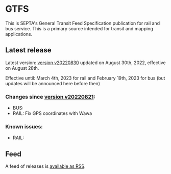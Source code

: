 # GTFS

This is SEPTA's General Transit Feed Specification publication for rail and bus service. This is a primary source intended for transit and mapping applications.

## Latest release

Latest version: [version  v20220830](https://github.com/septadev/GTFS/releases/tag/v202208301) updated on August 30th, 2022, effective on August 28th.  

Effective until: March 4th, 2023 for rail and February 19th, 2023 for bus (but updates will be announced here before then)

### Changes since [version v20220821](https://github.com/septadev/GTFS/releases/tag/v202208211): 
 
*  BUS: 
*  RAIL: Fix GPS coordinates with Wawa

### Known issues:

* RAIL: 

## Feed

A feed of releases is [available as RSS](https://github.com/septadev/GTFS/releases.atom).


